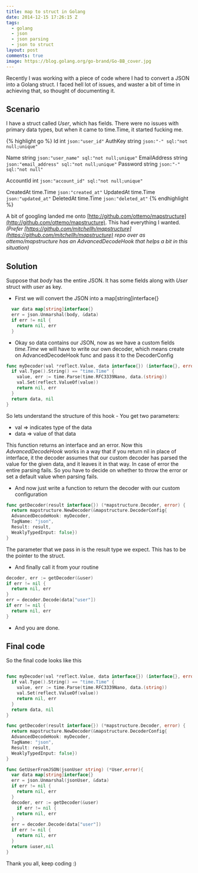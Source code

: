 ```yaml
---
title: map to struct in Golang
date: 2014-12-15 17:26:15 Z
tags:
  - golang
  - json
  - json parsing
  - json to struct
layout: post
comments: true
image: https://blog.golang.org/go-brand/Go-BB_cover.jpg
---
```


Recently I was working with a piece of code where I had to convert a JSON into a Golang struct. I faced hell lot of issues, and waster a bit of time in achieving that, so thought of documenting it.

## Scenario

I have a struct called _User_, which has fields. There were no issues with primary data types, but when it came to time.Time, it started fucking me.

{% highlight go %}
Id int `json:"user_id"`
AuthKey string `json:"-" sql:"not null;unique"`

Name string `json:"user_name" sql:"not null;unique"`
EmailAddress string `json:"email_address" sql:"not null;unique"`
Password string `json:"-" sql:"not null"`

AccountId int `json:"account_id" sql:"not null;unique"`

CreatedAt time.Time `json:"created_at"`
UpdatedAt time.Time `json:"updated_at"`
DeletedAt time.Time `json:"deleted_at"`
{% endhighlight %}

A bit of googling landed me onto [http://github.com/ottemo/mapstructure](http://github.com/ottemo/mapstructure). This had everything I wanted. _(Prefer [https://github.com/mitchellh/mapstructure](https://github.com/mitchellh/mapstructure) repo over as ottemo/mapstructure has an AdvancedDecodeHook that helps a bit in this situation)_

## Solution

Suppose that _body_ has the entire JSON. It has some fields along with _User_ struct with _user_ as key.

- First we will convert the JSON into a map[string]interface{}

```go
  var data map[string]interface{}
  err = json.Unmarshal(body, &data)
  if err != nil {
    return nil, err
  }
```

- Okay so data contains our JSON, now as we have a custom fields _time.Time_ we will have to write our own decoder, which means create on AdvancedDecodeHook func and pass it to the DecoderConfig

```go
func myDecoder(val *reflect.Value, data interface{}) (interface{}, error) {
  if val.Type().String() == "time.Time" {
    value, err := time.Parse(time.RFC3339Nano, data.(string))
    val.Set(reflect.ValueOf(value))
    return nil, err
  }
  return data, nil
}
```

So lets understand the structure of this hook -
You get two parameters:

- val => indicates type of the data
- data => value of that data

This function returns an interface and an error. Now this _AdvancedDecodeHook_ works in a way that if you return nil in place of interface, it the decoder assumes that our custom decoder has parsed the value for the given data, and it leaves it in that way. In case of error the entire parsing fails. So you have to decide on whether to throw the error or set a default value when parsing fails.

- And now just write a function to return the decoder with our custom configuration

```go
func getDecoder(result interface{}) (*mapstructure.Decoder, error) {
  return mapstructure.NewDecoder(&mapstructure.DecoderConfig{
  AdvancedDecodeHook: myDecoder,
  TagName: "json",
  Result: result,
  WeaklyTypedInput: false})
}
```

The parameter that we pass in is the result type we expect. This has to be the pointer to the struct.

- And finally call it from your routine

```go
decoder, err := getDecoder(&user)
if err != nil {
  return nil, err
}
err = decoder.Decode(data["user"])
if err != nil {
  return nil, err
}
```

- And you are done.

## Final code

So the final code looks like this

```go

func myDecoder(val *reflect.Value, data interface{}) (interface{}, error) {
  if val.Type().String() == "time.Time" {
    value, err := time.Parse(time.RFC3339Nano, data.(string))
    val.Set(reflect.ValueOf(value))
    return nil, err
  }
  return data, nil
}

func getDecoder(result interface{}) (*mapstructure.Decoder, error) {
  return mapstructure.NewDecoder(&mapstructure.DecoderConfig{
  AdvancedDecodeHook: myDecoder,
  TagName: "json",
  Result: result,
  WeaklyTypedInput: false})
}

func GetUserFromJSON(jsonUser string) (*User,error){
  var data map[string]interface{}
  err = json.Unmarshal(jsonUser, &data)
  if err != nil {
    return nil, err
  }
  decoder, err := getDecoder(&user)
    if err != nil {
    return nil, err
  }
  err = decoder.Decode(data["user"])
  if err != nil {
    return nil, err
  }
  return &user,nil
}
```

Thank you all, keep coding :)

